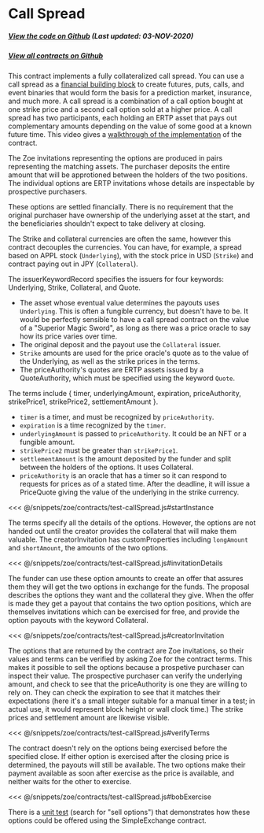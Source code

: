 # Call Spread

<Zoe-Version/>

##### [View the code on Github](https://github.com/Agoric/agoric-sdk/blob/master/packages/zoe/src/contracts/callSpread.js) (Last updated: 03-NOV-2020)
##### [View all contracts on Github](https://github.com/Agoric/agoric-sdk/tree/master/packages/zoe/src/contracts)

This contract implements a fully collateralized call spread. You can use a call spread as a
[financial building block](https://youtu.be/m5Pf2d1tHCs) to create futures, puts, calls, and event
binaries that would form the basis for a prediction market, insurance, and much more. A call spread
is a combination of a call option bought at one strike price and a second call option sold at a
higher price. A call spread has two participants, each holding an ERTP asset that pays out
complementary amounts depending on the value of some good at a known future time. This video gives
a [walkthrough of the implementation](https://youtu.be/m5Pf2d1tHCs?t=3566) of the contract.

The Zoe invitations representing the options are produced in pairs representing the matching
assets.  The purchaser deposits the entire amount that will be approtioned between the holders of
the two positions. The individual options are ERTP invitations whose details are inspectable by
prospective purchasers.

These options are settled financially. There is no requirement that the original purchaser have
ownership of the underlying asset at the start, and the beneficiaries shouldn't expect to take
delivery at closing.

The Strike and collateral currencies are often the same, however this contract decouples the
currencies. You can have, for example, a spread based on APPL stock (`Underlying`), with the stock
price in USD (`Strike`) and contract paying out in JPY (`Collateral`).

The issuerKeywordRecord specifies the issuers for four keywords: Underlying, Strike, Collateral,
and Quote.

 * The asset whose eventual value determines the payouts uses `Underlying`. This is often a
   fungible currency, but doesn't have to be. It would be perfectly sensible to have a call spread
   contract on the value of a "Superior Magic Sword", as long as there was a price oracle to say
   how its price varies over time.
 * The original deposit and the payout use the `Collateral` issuer.
 * `Strike` amounts are used for the price oracle's quote as to the value of the Underlying, as
   well as the strike prices in the terms.
  * The priceAuthority's quotes are ERTP assets issued by a QuoteAuthority, which must be specified
    using the keyword `Quote`.

The terms include { timer, underlyingAmount, expiration, priceAuthority, strikePrice1,
strikePrice2, settlementAmount }.

 * `timer` is a timer, and must be recognized by `priceAuthority`.
 * `expiration` is a time recognized by the `timer`.
 * `underlyingAmount` is passed to `priceAuthority`. It could be an NFT or a fungible amount.
 * `strikePrice2` must be greater than `strikePrice1`.
 * `settlementAmount` is the amount deposited by the funder and split between the holders of the
 options. It uses Collateral.
 * `priceAuthority` is an oracle that has a timer so it can respond to requests for prices as of a
   stated time. After the deadline, it will issue a PriceQuote giving the value of the underlying
   in the strike currency.

<<< @/snippets/zoe/contracts/test-callSpread.js#startInstance

The terms specify all the details of the options. However, the options are not handed out until the
creator provides the collateral that will make them valuable.  The creatorInvitation has
customProperties including `longAmount` and `shortAmount`, the amounts of the two options.

<<< @/snippets/zoe/contracts/test-callSpread.js#invitationDetails

The funder can use these option amounts to create an offer that assures them they will get the two
options in exchange for the funds. The proposal describes the options they want and the collateral
they give. When the offer is made they get a payout that contains the two option positions, which
are themselves invitations which can be exercised for free, and provide the option payouts with the
keyword Collateral.

<<< @/snippets/zoe/contracts/test-callSpread.js#creatorInvitation

The options that are returned by the contract are Zoe invitations, so their values and terms can be
verified by asking Zoe for the contract terms.  This makes it possible to sell the options because
a prospetive purchaser can inspect their value. The prospective purchaser can verify the underlying
amount, and check to see that the priceAuthority is one they are willing to rely on. They can check
the expiration to see that it matches their expectations (here it's a small integer suitable for a
manual timer in a test; in actual use, it would represent block height or wall clock time.) The
strike prices and settlement amount are likewise visible.

<<< @/snippets/zoe/contracts/test-callSpread.js#verifyTerms

The contract doesn't rely on the options being exercised before the specified close. If either
option is exercised after the closing price is determined, the payouts will still be available. The
two options make their payment available as soon after exercise as the price is available, and
neither waits for the other to exercise.

<<< @/snippets/zoe/contracts/test-callSpread.js#bobExercise

There is a
[unit test](https://raw.githubusercontent.com/Agoric/agoric-sdk/master/packages/zoe/test/unitTests/contracts/test-callSpread.js)
(search for "sell options") that demonstrates how these options could be offered using the
SimpleExchange contract.
